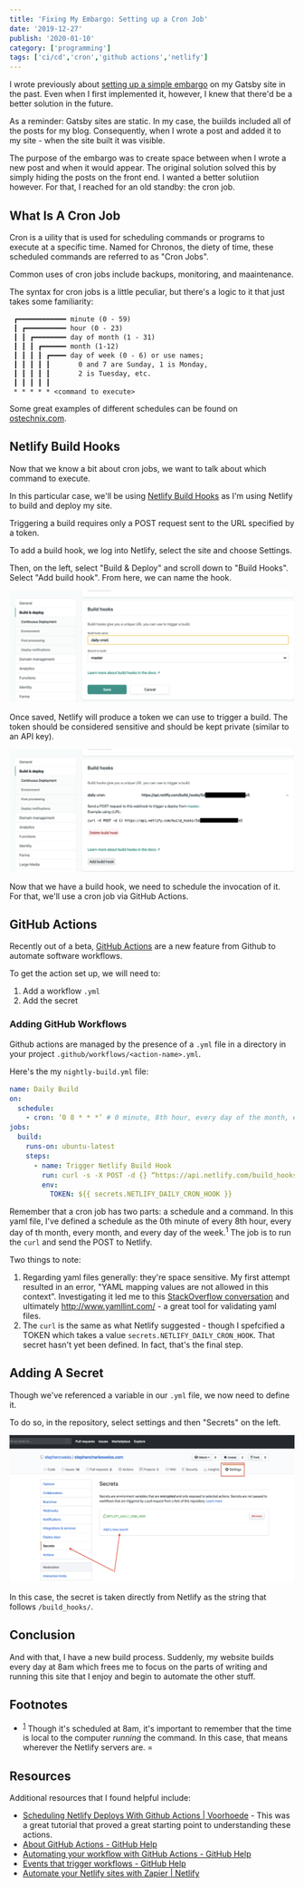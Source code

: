 ```yaml
---
title: 'Fixing My Embargo: Setting up a Cron Job'
date: '2019-12-27'
publish: '2020-01-10'
category: ['programming']
tags: ['ci/cd','cron','github actions','netlify']
---
```


I wrote previously about [setting up a simple embargo](../../2019-10-16/gatsby-simple-embargo) on my Gatsby site in the past. Even when I first implemented it, however, I knew that there'd be a better solution in the future.

As a reminder: Gatsby sites are static. In my case, the buiilds included all of the posts for my blog. Consequently, when I wrote a post and added it to my site - when the site built it was visible.

The purpose of the embargo was to create space between when I wrote a new post and when it would appear. The original solution solved this by simply hiding the posts on the front end. I wanted a better solutiion however. For that, I reached for an old standby: the cron job.

## What Is A Cron Job

Cron is a uility that is used for scheduling commands or programs to execute at a specific time. Named for Chronos, the diety of time, these scheduled commands are referred to as "Cron Jobs".

Common uses of cron jobs include backups, monitoring, and maaintenance.

The syntax for cron jobs is a little peculiar, but there's a logic to it that just takes some familiarity:

```shell
 ┏━━━━━━━━━━━━ minute (0 - 59)
 ┃ ┏━━━━━━━━━━ hour (0 - 23)
 ┃ ┃ ┏━━━━━━━━ day of month (1 - 31)
 ┃ ┃ ┃ ┏━━━━━━ month (1-12)
 ┃ ┃ ┃ ┃ ┏━━━━ day of week (0 - 6) or use names;
 ┃ ┃ ┃ ┃ ┃       0 and 7 are Sunday, 1 is Monday,
 ┃ ┃ ┃ ┃ ┃       2 is Tuesday, etc.
 ┃ ┃ ┃ ┃ ┃
 * * * * * <command to execute>
```

Some great examples of different schedules can be found on [ostechnix.com](https://www.ostechnix.com/a-beginners-guide-to-cron-jobs/).

## Netlify Build Hooks

Now that we know a bit about cron jobs, we want to talk about which command to execute.

In this particular case, we'll be using [Netlify Build Hooks](https://docs.netlify.com/configure-builds/build-hooks/#app) as I'm using Netlify to build and deploy my site.

Triggering a build requires only a POST request sent to the URL specified by a token.

To add a build hook, we log into Netlify, select the site and choose Settings.

Then, on the left, select "Build & Deploy" and scroll down to "Build Hooks". Select "Add build hook". From here, we can name the hook.

![](./build-hook-configure.png)

Once saved, Netlify will produce a token we can use to trigger a build. The token should be considered sensitive and should be kept private (similar to an API key).

![](./build-hook-result.png)

Now that we have a build hook, we need to schedule the invocation of it. For that, we'll use a cron job via GitHub Actions.

## GitHub Actions

Recently out of a beta, [GitHub Actions](https://github.com/features/actions) are a new feature from Github to automate software workflows.

To get the action set up, we will need to:

1.  Add a workflow `.yml`
2.  Add the secret

### Adding GitHub Workflows

Github actions are managed by the presence of a `.yml` file in a directory in your project `.github/workflows/<action-name>.yml`.

Here's the my `nightly-build.yml` file:

```yaml
name: Daily Build
on:
  schedule:
    - cron: ‘0 8 * * *’ # 0 minute, 8th hour, every day of the month, every month, every day of the week (UTC)*
jobs:
  build:
    runs-on: ubuntu-latest
    steps:
      - name: Trigger Netlify Build Hook
        run: curl -s -X POST -d {} “https://api.netlify.com/build_hooks/${TOKEN}”
        env:
          TOKEN: ${{ secrets.NETLIFY_DAILY_CRON_HOOK }}
```

Remember that a cron job has two parts: a schedule and a command. In this yaml file, I've defined a schedule as the 0th minute of every 8th hour, every day of th month, every month, and every day of the week.<sup>1</sup> The job is to run the `curl` and send the POST to Netlify.

Two things to note:

1.  Regarding yaml files generally: they're space sensitive. My first attempt resulted in an error, "YAML mapping values are not allowed in this context". Investigating it led me to this [StackOverflow conversation](https://stackoverflow.com/questions/31313452/yaml-mapping-values-are-not-allowed-in-this-context) and ultimately <http://www.yamllint.com/> - a great tool for validating yaml files.
2.  The `curl` is the same as what Netlify suggested - though I spefcified a TOKEN which takes a value `secrets.NETLIFY_DAILY_CRON_HOOK`. That secret hasn't yet been defined. In fact, that's the final step.

## Adding A Secret

Though we've referenced a variable in our `.yml` file, we now need to define it.

To do so, in the repository, select settings and then "Secrets" on the left.

![](./github-secrets.png)

In this case, the secret is taken directly from Netlify as the string that follows `/build_hooks/`.

## Conclusion

And with that, I have a new build process. Suddenly, my website builds every day at 8am which frees me to focus on the parts of writing and running this site that I enjoy and begin to automate the other stuff.

## Footnotes

-   <sup>[1](#fn1)</sup> Though it's scheduled at 8am, it's important to remember that the time is local to the computer _running_ the command. In this case, that means wherever the Netlify servers are. =

## Resources

Additional resources that I found helpful include:

-   [Scheduling Netlify Deploys With Github Actions | Voorhoede](https://www.voorhoede.nl/en/blog/scheduling-netlify-deploys-with-github-actions/) - This was a great tutorial that proved a great starting point to understanding these actions.
-   [About GitHub Actions - GitHub Help](https://help.github.com/en/articles/about-github-actions)
-   [Automating your workflow with GitHub Actions - GitHub Help](https://help.github.com/en/categories/automating-your-workflow-with-github-actions)
-   [Events that trigger workflows - GitHub Help](https://help.github.com/en/articles/events-that-trigger-workflows)
-   [Automate your Netlify sites with Zapier | Netlify](https://www.netlify.com/blog/2018/11/07/automate-your-netlify-sites-with-zapier/)
